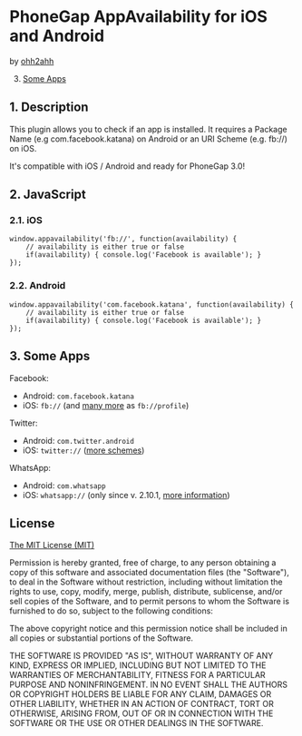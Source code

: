 # PhoneGap AppAvailability for iOS and Android

by [ohh2ahh](http://ohh2ahh.com)

3. [Some Apps](##some-apps)

## 1. Description

This plugin allows you to check if an app is installed.
It requires a Package Name (e.g com.facebook.katana) on Android or an URI Scheme (e.g. fb://) on iOS.

It's compatible with iOS / Android and ready for PhoneGap 3.0!

## 2. JavaScript

### 2.1. iOS

	window.appavailability('fb://', function(availability) {
		// availability is either true or false
		if(availability) { console.log('Facebook is available'); }
	});

### 2.2. Android

	window.appavailability('com.facebook.katana', function(availability) {
		// availability is either true or false
		if(availability) { console.log('Facebook is available'); }
	});

## 3. Some Apps<a id="some-apps"></a>

Facebook:
* Android: `com.facebook.katana`
* iOS: `fb://` (and [many more](http://wiki.akosma.com/IPhone_URL_Schemes#Facebook) as `fb://profile`)

Twitter:
* Android: `com.twitter.android`
* iOS: `twitter://` ([more schemes](http://wiki.akosma.com/IPhone_URL_Schemes#Twitter))

WhatsApp:
* Android: `com.whatsapp`
* iOS: `whatsapp://` (only since v. 2.10.1, [more information](http://www.whatsapp.com/faq/en/iphone/23559013))

## License

[The MIT License (MIT)](http://www.opensource.org/licenses/mit-license.html)

Permission is hereby granted, free of charge, to any person obtaining a copy
of this software and associated documentation files (the "Software"), to deal
in the Software without restriction, including without limitation the rights
to use, copy, modify, merge, publish, distribute, sublicense, and/or sell
copies of the Software, and to permit persons to whom the Software is
furnished to do so, subject to the following conditions:

The above copyright notice and this permission notice shall be included in
all copies or substantial portions of the Software.

THE SOFTWARE IS PROVIDED "AS IS", WITHOUT WARRANTY OF ANY KIND, EXPRESS OR
IMPLIED, INCLUDING BUT NOT LIMITED TO THE WARRANTIES OF MERCHANTABILITY,
FITNESS FOR A PARTICULAR PURPOSE AND NONINFRINGEMENT. IN NO EVENT SHALL THE
AUTHORS OR COPYRIGHT HOLDERS BE LIABLE FOR ANY CLAIM, DAMAGES OR OTHER
LIABILITY, WHETHER IN AN ACTION OF CONTRACT, TORT OR OTHERWISE, ARISING FROM,
OUT OF OR IN CONNECTION WITH THE SOFTWARE OR THE USE OR OTHER DEALINGS IN
THE SOFTWARE.
